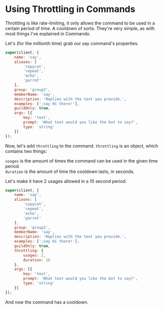# Using Throttling in Commands

Throttling is like rate-limiting, it only allows the command to be used in a certain period of time. A cooldown of sorts. They're very simple, as with most things I've explained in Commando.

Let's \(for the millionth time\) grab our say command's properties.

```js
super(client, {
    name: 'say',
    aliases: [
        'copycat',
        'repeat',
        'echo',
        'parrot'
    ],
    group: 'group2',
    memberName: 'say',
    description: 'Replies with the text you provide.',
    examples: [';say Hi there!'],
    guildOnly: true,
    args: [{
        key: 'text',
        prompt: 'What text would you like the bot to say?',
        type: 'string'
    }]
});
```

Now, let's add `throttling` to the command. `throttling` is an object, which contains two things:

`usages` is the amount of times the command can be used in the given time period.  
`duration` is the amount of time the cooldown lasts, in seconds.

Let's make it have 2 usages allowed in a 10 second period.

```js
super(client, {
    name: 'say',
    aliases: [
        'copycat',
        'repeat',
        'echo',
        'parrot'
    ],
    group: 'group2',
    memberName: 'say',
    description: 'Replies with the text you provide.',
    examples: [';say Hi there!'],
    guildOnly: true,
    throttling: {
        usages: 2,
        duration: 10
    },
    args: [{
        key: 'text',
        prompt: 'What text would you like the bot to say?',
        type: 'string'
    }]
});
```

And now the command has a cooldown.

